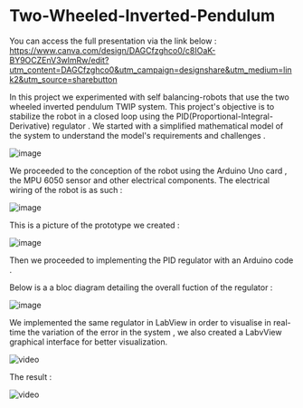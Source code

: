 # Two-Wheeled-Inverted-Pendulum
You can access the full presentation via the link below : https://www.canva.com/design/DAGCfzghco0/c8IOaK-BY9OCZEnV3wlmRw/edit?utm_content=DAGCfzghco0&utm_campaign=designshare&utm_medium=link2&utm_source=sharebutton

In this project we experimented with self balancing-robots that use the two wheeled inverted pendulum TWIP system. This project's objective is to stabilize the robot in a closed loop using the PID(Proportional-Integral-Derivative) regulator . We started with a simplified mathematical model of the system to understand the model's requirements and challenges .

![image](https://github.com/nourfekih2001/Two-Wheeled-Inverted-Pendulum/assets/123183769/80e53fe5-33b2-41fe-a51c-e99254ac4eeb)

We proceeded to the conception of the robot using the Arduino Uno card , the MPU 6050 sensor and other electrical components. The electrical wiring of the robot is as such :

![image](https://github.com/nourfekih2001/Two-Wheeled-Inverted-Pendulum/assets/123183769/cb04a85f-c376-4aed-bbc3-65647f8d10ed)

This is a picture of the prototype we created :

![image](https://github.com/nourfekih2001/Two-Wheeled-Inverted-Pendulum/assets/123183769/21a70977-b610-4983-8428-77a240d2569c)

Then we proceeded to implementing the PID regulator with an Arduino code .

Below is a a bloc diagram detailing the overall fuction of the regulator :

![image](https://github.com/nourfekih2001/Two-Wheeled-Inverted-Pendulum/assets/123183769/036b67d9-761a-40e3-b2e6-f966bd7b9493)

We implemented the same regulator in LabView in order to visualise in real-time the variation of the error in the system , we also created a LabvView graphical interface for better visualization.

![video](https://github.com/nourfekih2001/Two-Wheeled-Inverted-Pendulum/assets/123183769/53a18b18-53e7-4878-8176-a04444465e99)

The result : 

![video](https://github.com/nourfekih2001/Two-Wheeled-Inverted-Pendulum/assets/123183769/b44b7005-b8a6-4875-8499-c22cb4ccc950)








